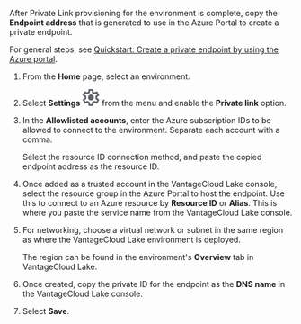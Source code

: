 After Private Link provisioning for the environment is complete, copy the **Endpoint address** that is generated to use in the Azure Portal to create a private endpoint.

For general steps, see [Quickstart: Create a private endpoint by using the Azure portal](https://learn.microsoft.com/en-us/azure/private-link/create-private-endpoint-portal?tabs=dynamic-ip).

1.  From the **Home** page, select an environment.


1.  Select **Settings** ![Settings icon](Images/gkz1722447366517.svg) from the menu and enable the **Private link** option.


1.  In the **Allowlisted accounts**, enter the Azure subscription IDs to be allowed to connect to the environment. Separate each account with a comma.

    Select the resource ID connection method, and paste the copied endpoint address as the resource ID.


1.  Once added as a trusted account in the VantageCloud Lake console, select the resource group in the Azure Portal to host the endpoint. Use this to connect to an Azure resource by **Resource ID** or **Alias**. This is where you paste the service name from the VantageCloud Lake console.


1.  For networking, choose a virtual network or subnet in the same region as where the VantageCloud Lake environment is deployed.

    The region can be found in the environment's **Overview** tab in VantageCloud Lake.


1.  Once created, copy the private ID for the endpoint as the **DNS name** in the VantageCloud Lake console.


1.  Select **Save**.


